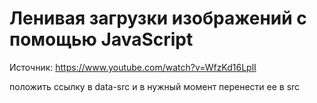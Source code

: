 # Ленивая загрузки изображений с помощью JavaScript

Источник: https://www.youtube.com/watch?v=WfzKd16LplI

положить ссылку в data-src и в нужный момент перенести ее в src